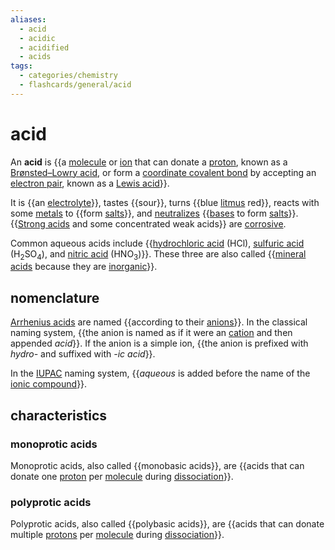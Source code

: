 ```yaml
---
aliases:
  - acid
  - acidic
  - acidified
  - acids
tags:
  - categories/chemistry
  - flashcards/general/acid
---
```


# acid

An __acid__ is {{a [molecule](molecule.md) or [ion](ion.md) that can donate a [proton](proton.md), known as a [Brønsted–Lowry acid](Brønsted–Lowry%20acid–base%20theory.md), or form a [coordinate covalent bond](coordinate%20covalent%20bond.md) by accepting an [electron pair](electron%20pair.md), known as a [Lewis acid](Lewis%20acids%20and%20bases.md)}}. <!--SR:!2024-01-12,201,270-->

It is {{an [electrolyte](electrolyte.md)}}, tastes {{sour}}, turns {{blue [litmus](litmus.md) red}}, reacts with some [metals](metal.md) to {{form [salts](salt%20(chemistry).md)}}, and [neutralizes](neutralization%20(chemistry).md) {{[bases](base%20(chemistry).md) to form [salts](salt%20(chemistry).md)}}. {{[Strong acids](acid%20strength.md) and some concentrated weak acids}} are [corrosive](corrsive%20substance.md). <!--SR:!2023-12-17,201,310!2024-05-08,316,330!2023-09-27,136,290!2024-02-24,232,270!2024-09-04,386,290!2024-07-18,352,290-->

Common aqueous acids include {{[hydrochloric acid](hydrochloric%20acid) (HCl), [sulfuric acid](sulfuric%20acid.md) (H<sub>2</sub>SO<sub>4</sub>), and [nitric acid](nitric%20acid.md) (HNO<sub>3</sub>)}}. These three are also called {{[mineral acids](mineral%20acid.md) because they are [inorganic](inorganic%20chemistry.md)}}. <!--SR:!2024-04-28,308,330!2023-09-28,128,290-->

## nomenclature

[Arrhenius acids](#Arrhenius%20acids) are named {{according to their [anions](ion.md)}}. In the classical naming system, {{the anion is named as if it were an [cation](ion.md) and then appended _acid_}}. If the anion is a simple ion, {{the anion is prefixed with _hydro-_ and suffixed with _-ic acid_}}. <!--SR:!2023-08-18,96,290!2024-01-10,199,270!2023-12-29,185,250-->

In the [IUPAC](International%20Union%20of%20Pure%20and%20Applied%20Chemistry.md) naming system, {{_aqueous_ is added before the name of the [ionic compound](ionic%20compound.md)}}. <!--SR:!2023-12-16,162,250-->

## characteristics

### monoprotic acids

Monoprotic acids, also called {{monobasic acids}}, are {{acids that can donate one [proton](proton.md) per [molecule](molecule.md) during [dissociation](dissociation%20(chemistry).md)}}. <!--SR:!2024-02-05,243,330!2023-09-28,135,290-->

### polyprotic acids

Polyprotic acids, also called {{polybasic acids}}, are {{acids that can donate multiple [protons](proton.md) per [molecule](molecule.md) during [dissociation](dissociation%20(chemistry).md)}}. <!--SR:!2024-03-01,263,330!2024-04-03,260,270-->
